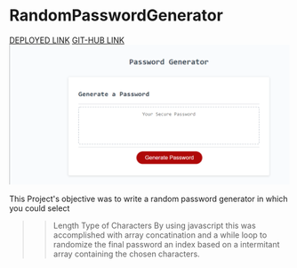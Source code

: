 # RandomPasswordGenerator
[DEPLOYED LINK](https://youraveragecat.github.io/RandomPasswordGenerator/)
[GIT-HUB LINK](https://github.com/YourAverageCat/RandomPasswordGenerator)
![SCREENSHOT OF DEPLOYED PROGRAM](./Screenshot%202022-05-31%20222247.png)

This Project's objective was to write a random password generator in which you could select 
>> Length
>> Type of Characters
By using javascript this was accomplished with array concatination and a while loop to randomize the final password an index based on a intermitant array containing the chosen characters.